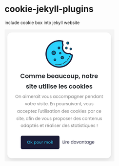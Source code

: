 # cookie-jekyll-plugins
include cookie box into jekyll website

![cookie consent for jekyll](cookie_consent_capture.png)
